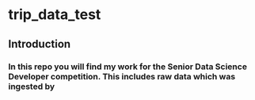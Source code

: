 # trip_data_test

## Introduction
### In this repo you will find my work for the Senior Data Science Developer competition. This includes raw data which was ingested by 
